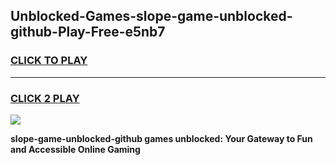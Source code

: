 
## Unblocked-Games-slope-game-unblocked-github-Play-Free-e5nb7
<h3>
<a href="https://premium76.site?title=slope-game-unblocked-github&ref=23A">CLICK TO PLAY</a></h3>
<hr>

<h3>
<a href="https://premium76.site?title=slope-game-unblocked-github&ref=23A">CLICK 2 PLAY</a>
  
</h3>

<a href="https://premium76.site?title=slope-game-unblocked-github&ref=23A"><img src="https://clearcache.store/games.png"></a>


**slope-game-unblocked-github games unblocked: Your Gateway to Fun and Accessible Online Gaming**
